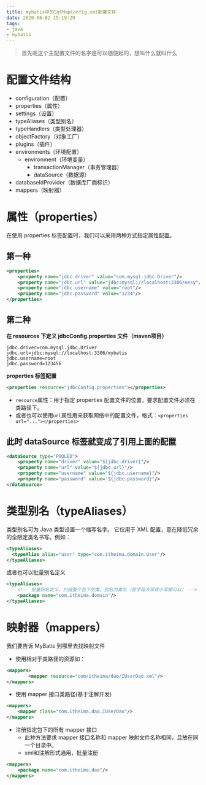 ```yaml
---
title: mybatis中的SqlMapConfig.xml配置文件
date: 2020-06-02 15:19:29
tags:
- java
- mybatis
---
```


> 首先呢这个主配置文件的名字是可以随便起的，想叫什么就叫什么
# 配置文件结构
- configuration（配置）
- properties（属性）
- settings（设置）
- typeAliases（类型别名）
- typeHandlers（类型处理器）
- objectFactory（对象工厂）
- plugins（插件）
- environments（环境配置）
	- environment（环境变量）
		- transactionManager（事务管理器）
		- dataSource（数据源）
- databaseIdProvider（数据库厂商标识）
- mappers（映射器）

# 属性（properties）
在使用 properties 标签配置时，我们可以采用两种方式指定属性配置。
## 第一种
```xml
<properties>
	<property name="jdbc.driver" value="com.mysql.jdbc.Driver"/>
	<property name="jdbc.url" value="jdbc:mysql://localhost:3306/eesy"/>
	<property name="jdbc.username" value="root"/>
	<property name="jdbc.password" value="1234"/>
</properties>
```
## 第二种
**在 resources 下定义 jdbcConfig.properties 文件（maven项目）**
```properties
jdbc.driver=com.mysql.jdbc.Driver
jdbc.url=jdbc:mysql://localhost:3306/mybatis
jdbc.username=root
jdbc.password=123456
```
**properties 标签配置**
```xml
<properties resource="jdbcConfig.properties"></properties>
```
- `resource`属性：用于指定 properties 配置文件的位置，要求配置文件必须在类路径下。
- 或者也可以使用`url`属性用来获取网络中的配置文件，格式：`<properties url="..."></properties>`

## 此时 dataSource 标签就变成了引用上面的配置
```xml
<dataSource type="POOLED">
	<property name="driver" value="${jdbc.driver}"/>
	<property name="url" value="${jdbc.url}"/>
	<property name="username" value="${jdbc.username}"/>
	<property name="password" value="${jdbc.password}"/>
</dataSource>
```
# 类型别名（typeAliases）
类型别名可为 Java 类型设置一个缩写名字。 它仅用于 XML 配置，意在降低冗余的全限定类名书写。例如：
```xml
<typeAliases>
  <typeAlias alias="user" type="com.itheima.domain.User"/>
</typeAliases>
```
或者也可以批量别名定义
```xml
<typeAliases>
	<!-- 批量别名定义，扫描整个包下的类，别名为类名（首字母大写或小写都可以） -->
	<package name="com.itheima.domain"/>
</typeAliases>
```

# 映射器（mappers）
我们要告诉 MyBatis 到哪里去找映射文件
- 使用相对于类路径的资源如：
```xml
<mappers>
        <mapper resource="com/itheima/dao/IUserDao.xml"/>
</mappers>
```
- 使用 mapper 接口类路径(基于注解开发)
```xml
<mappers>
	<mapper class="com.itheima.dao.IUserDao"/>
</mappers>
```
- 注册指定包下的所有 mapper 接口
	- 此种方法要求 mapper 接口名称和 mapper 映射文件名称相同，且放在同一个目录中。
	- xml和注解形式通用，批量注册
```xml
<mappers>
	<package name="com.itheima.dao"/>
</mappers>
```



